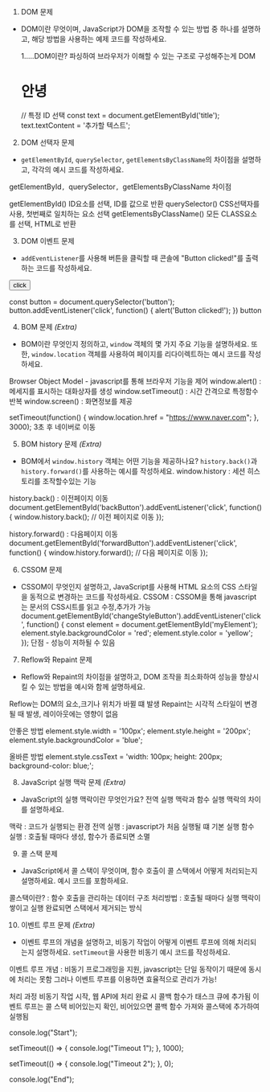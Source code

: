1.  DOM 문제

- DOM이란 무엇이며, JavaScript가 DOM을 조작할 수 있는 방법 중 하나를 설명하고, 해당 방법을 사용하는 예제 코드를 작성하세요.

  1.....DOM이란? 파싱하여 브라우저가 이해할 수 있는 구조로 구성해주는게 DOM
  <h1 id="title">안녕</h1>
  // 특정 ID 선택 
  const text = document.getElementById('title');
  text.textContent = '추가할 텍스트';

2.  DOM 선택자 문제

- `getElementById`, `querySelector`, `getElementsByClassName`의 차이점을 설명하고, 각각의 예시 코드를 작성하세요.

getElementById`, `querySelector`, `getElementsByClassName 차이점

getElementById() ID요소를 선택, ID를 값으로 반환
querySelector() CSS선택자를 사용, 첫번째로 일치하는 요소 선택
getElementsByClassName() 모든 CLASS요소를 선택, HTML로 반환

3.  DOM 이벤트 문제

- `addEventListener`를 사용해 버튼을 클릭할 때 콘솔에 "Button clicked!"를 출력하는 코드를 작성하세요.

<button id="button">click</button>

const button = document.querySelector('button');
button.addEventListener('click', function() {
alert('Button clicked!');
})
button

4.  BOM 문제 _(Extra)_

- BOM이란 무엇인지 정의하고, `window` 객체의 몇 가지 주요 기능을 설명하세요. 또한, `window.location` 객체를 사용하여 페이지를 리다이렉트하는 예시 코드를 작성하세요.

Browser Object Model - javascript를 통해 브라우저 기능을 제어
window.alert() : 메세지를 표시하는 대화상자를 생성
window.setTimeout() : 시간 간격으로 특정함수 반복
window.screen() : 화면정보를 제공

setTimeout(function() {
window.location.href = "https://www.naver.com";
}, 3000);
3초 후 네이버로 이동

5.  BOM history 문제 _(Extra)_

- BOM에서 `window.history` 객체는 어떤 기능을 제공하나요? `history.back()`과 `history.forward()`를 사용하는 예시를 작성하세요.
  window.history : 세션 히스토리를 조작할수있는 기능

history.back() : 이전페이지 이동
document.getElementById('backButton').addEventListener('click', function() {
window.history.back(); // 이전 페이지로 이동
});

history.forward() : 다음페이지 이동
document.getElementById('forwardButton').addEventListener('click', function() {
window.history.forward(); // 다음 페이지로 이동
});

6.  CSSOM 문제

- CSSOM이 무엇인지 설명하고, JavaScript를 사용해 HTML 요소의 CSS 스타일을 동적으로 변경하는 코드를 작성하세요.
  CSSOM : CSSOM을 통해 javascript는 문서의 CSS시트를 읽고 수정,추가가 가능
  document.getElementById('changeStyleButton').addEventListener('click', function() {
  const element = document.getElementById('myElement');
  element.style.backgroundColor = 'red';
  element.style.color = 'yellow';
  });
  단점 - 성능이 저하될 수 있음

7.  Reflow와 Repaint 문제

- Reflow와 Repaint의 차이점을 설명하고, DOM 조작을 최소화하여 성능을 향상시킬 수 있는 방법을 예시와 함께 설명하세요.

Reflow는 DOM의 요소,크기나 위치가 바뀔 떄 발생
Repaint는 시각적 스타일이 변경될 때 발생, 레이아웃에는 영향이 없음

안좋은 방법
element.style.width = '100px';
element.style.height = '200px';
element.style.backgroundColor = 'blue';

올바른 방법
element.style.cssText = 'width: 100px; height: 200px; background-color: blue;';

8.  JavaScript 실행 맥락 문제 _(Extra)_

- JavaScript의 실행 맥락이란 무엇인가요? 전역 실행 맥락과 함수 실행 맥락의 차이를 설명하세요.

맥락 : 코드가 실행되는 환경
전역 실행 : javascript가 처음 실행될 떄 기본 실행
함수 실행 : 호출될 때마다 생성, 함수가 종료되면 소멸

9.  콜 스택 문제

- JavaScript에서 콜 스택이 무엇이며, 함수 호출이 콜 스택에서 어떻게 처리되는지 설명하세요. 예시 코드를 포함하세요.

콜스택이란? : 함수 호출을 관리하는 데이터 구조
처리방법 : 호출될 때마다 실행 맥락이 쌓이고 실행 완료되면 스택에서 제거되는 방식

10. 이벤트 루프 문제 _(Extra)_

- 이벤트 루프의 개념을 설명하고, 비동기 작업이 어떻게 이벤트 루프에 의해 처리되는지 설명하세요. `setTimeout`을 사용한 비동기 예시 코드를 작성하세요.

이벤트 루프 개념 : 비동기 프로그래밍을 지원, javascript는 단일 동작이기 때문에 동시에 처리는 못함 그러나 이벤트 루프를 이용하면 효율적으로 관리가 가능!

처리 과정
비동기 작업 시작, 웹 API에 처리
완료 시 콜백 함수가 태스크 큐에 추가됨
이벤트 루프는 콜 스택 비어있는지 확인, 비어있으면 콜백 함수 가져와 콜스택에 추가하여 실행됨

console.log("Start");

setTimeout(() => {
console.log("Timeout 1");
}, 1000);

setTimeout(() => {
console.log("Timeout 2");
}, 0);

console.log("End");
